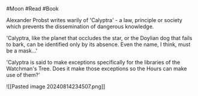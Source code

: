 #Moon #Read #Book 

Alexander Probst writes warily of 'Calyptra' - a law, principle or society which prevents the dissemination of dangerous knowledge.

'Calyptra, like the planet that occludes the star, or the Doylian dog that fails to bark, can be identified only by its absence. Even the name, I think, must be a mask…'

'Calyptra is said to make exceptions specifically for the libraries of the Watchman's Tree. Does it make those exceptions so the Hours can make use of them?'

![[Pasted image 20240814234507.png]]